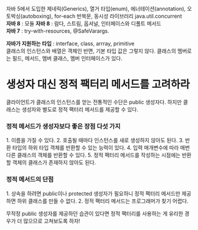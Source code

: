 자바 5에서 도입한 제네릭(Generics), 열거 타입(enum), 에너테이션(annotation), 오토박싱(autoboxing), for-each 반복문, 동시성 라이브러리 java.util.concurrent  
**자바 8** : 모듈
**자바 8** : 람다, 스트림, 옵셔널, 인터페이스와 디폴트 메서드  
**자바 7** : try-with-resources, @SafeVarargs. 

__자바가 지원하는 타입__ : interface, class, arrray, primitive  
클래스의 인스턴스와 배열은 객체인 반면, 기본 타입 값은 그렇지 않다.
클래스의 멤버로는 필드, 메서드, 멤버 클래스, 멤버 인터페이스가 있다.

# 생성자 대신 정적 팩터리 메서드를 고려하라  
클라이언트가 클래스의 인스턴스를 얻는 전통적인 수단은 public 생성자다. 하지만 클래스는 생성자와 별도로 정적 팩터리 메서드를 제공할 수 있다.
<h3>정적 메서드가 생성자보다 좋은 장점 다섯 가지</h3>
1. 이름을 가질 수 있다.  
2. 호출될 때마다 인스턴스를 새로 생성하지 않아도 된다.  
3. 반환 타입의 하위 타입 객체를 반환할 수 있는 능력이 있다.  
4. 입력 매개변수에 따라 매번 다른 클래스의 객체를 반환할 수 있다.  
5. 정적 팩터리 메서드를 작성하는 시점에는 반환할 객체의 클래스가 존재하지 않아도 된다.  
<h3>정적 메서드의 단점</h3>
1. 상속을 하려면 public이나 protected 생성자가 필요하니 정적 팩터리 메서드만 제공하면 하위 클래스를 만들 수 없다.
2. 정적 팩터리 메서드는 프로그래머가 찾기 어렵다.  

무작정 public 생성자를 제공하던 습관이 있다면 정적 팩터리를 사용하는 게 유리한 경우가 더 많으므로 고쳐보도록 하자!
